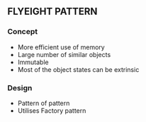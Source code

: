 ## FLYEIGHT PATTERN

### Concept

- More efficient use of memory
- Large number of similar objects
- Immutable
- Most of the object states can be extrinsic

### Design

- Pattern of pattern
- Utilises Factory pattern